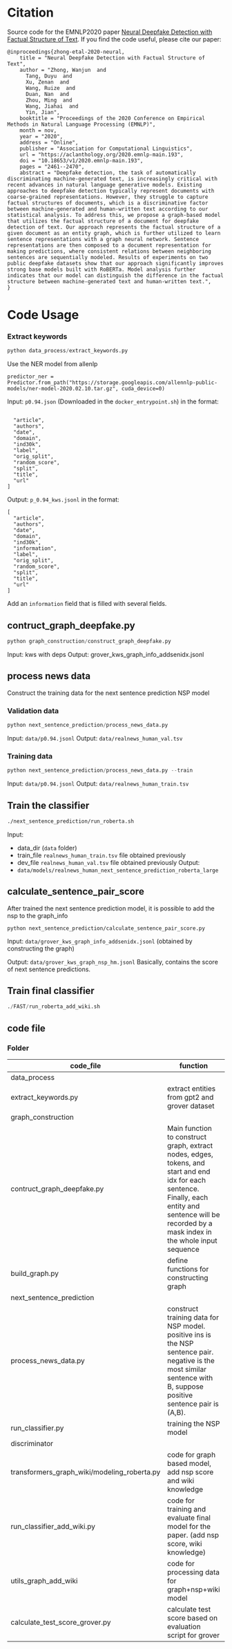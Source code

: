 # Citation
Source code for the EMNLP2020 paper [Neural Deepfake Detection with Factual Structure of Text](https://aclanthology.org/2020.emnlp-main.193.pdf). If you find the code useful, please cite our paper:
```
@inproceedings{zhong-etal-2020-neural,
    title = "Neural Deepfake Detection with Factual Structure of Text",
    author = "Zhong, Wanjun  and
      Tang, Duyu  and
      Xu, Zenan  and
      Wang, Ruize  and
      Duan, Nan  and
      Zhou, Ming  and
      Wang, Jiahai  and
      Yin, Jian",
    booktitle = "Proceedings of the 2020 Conference on Empirical Methods in Natural Language Processing (EMNLP)",
    month = nov,
    year = "2020",
    address = "Online",
    publisher = "Association for Computational Linguistics",
    url = "https://aclanthology.org/2020.emnlp-main.193",
    doi = "10.18653/v1/2020.emnlp-main.193",
    pages = "2461--2470",
    abstract = "Deepfake detection, the task of automatically discriminating machine-generated text, is increasingly critical with recent advances in natural language generative models. Existing approaches to deepfake detection typically represent documents with coarse-grained representations. However, they struggle to capture factual structures of documents, which is a discriminative factor between machine-generated and human-written text according to our statistical analysis. To address this, we propose a graph-based model that utilizes the factual structure of a document for deepfake detection of text. Our approach represents the factual structure of a given document as an entity graph, which is further utilized to learn sentence representations with a graph neural network. Sentence representations are then composed to a document representation for making predictions, where consistent relations between neighboring sentences are sequentially modeled. Results of experiments on two public deepfake datasets show that our approach significantly improves strong base models built with RoBERTa. Model analysis further indicates that our model can distinguish the difference in the factual structure between machine-generated text and human-written text.",
}
```
# Code Usage

### Extract keywords
```python
python data_process/extract_keywords.py 
```

Use the NER model from allenlp
```
predictor_ner = Predictor.from_path("https://storage.googleapis.com/allennlp-public-models/ner-model-2020.02.10.tar.gz", cuda_device=0)
````



Input: `p0.94.json` (Downloaded in the `docker_entrypoint.sh`) in the format:
```

  "article",
  "authors",
  "date",
  "domain",
  "ind30k",
  "label",
  "orig_split",
  "random_score",
  "split",
  "title",
  "url"
]
```
Output: `p_0.94_kws.jsonl`  in the format:
```
[
  "article",
  "authors",
  "date",
  "domain",
  "ind30k",
  "information",
  "label",
  "orig_split",
  "random_score",
  "split",
  "title",
  "url"
]
```
Add an `information` field that is filled with several fields.

##  contruct_graph_deepfake.py

```python
python graph_construction/construct_graph_deepfake.py
```

Input: kws with deps
Output: grover_kws_graph_info_addsenidx.jsonl

## process news data
Construct the training data for the next sentence prediction NSP model 
### Validation data
```python
python next_sentence_prediction/process_news_data.py
```
Input: `data/p0.94.jsonl`
Output: `data/realnews_human_val.tsv` 


### Training data
```python
python next_sentence_prediction/process_news_data.py --train
```
Input: `data/p0.94.jsonl`
Output: `data/realnews_human_train.tsv` 





## Train the classifier
```bash
./next_sentence_prediction/run_roberta.sh
```
Input: 
* data_dir (`data` folder)
* train_file `realnews_human_train.tsv` file obtained previously
* dev_file `realnews_human_val.tsv` file obtained previously
Output:
* `data/models/realnews_human_next_sentence_prediction_roberta_large`




## calculate_sentence_pair_score
After trained the next sentence prediction model, it is possible to add the nsp to the graph_info
```
python next_sentence_prediction/calculate_sentence_pair_score.py
```

Input: `data/grover_kws_graph_info_addsenidx.jsonl` (obtained by constructing the graph)

Output: `data/grover_kws_graph_nsp_hm.jsonl`
Basically, contains the score of next sentence predictions.

## Train final classifier
```python
./FAST/run_roberta_add_wiki.sh
```
 

## code file
### Folder
| code_file | function | usage |
| --- | --- | --- |
| data_process | | |
| extract_keywords.py | extract entities from gpt2 and grover dataset | python extract_keywords.py; need to change data folder and dataset type |
| graph_construction | | |
| contruct_graph_deepfake.py | Main function to construct graph, extract nodes, edges, tokens, and start and end idx for each sentence. Finally, each entity and sentence will be recorded by a mask index in the whole input sequence| python construct_graph_deepfake.py; need to change data path |
| build_graph.py | define functions for constructing graph | func build_graph(all_info); generate_rep_mask_based_on_graph(nodes, sens, tokenizer,max_seq_length); |
| next_sentence_prediction | | |
| process_news_data.py | construct training data for NSP model. positive ins is the NSP sentence pair. negative is the most similar sentence with B, suppose positive sentence pair is (A,B). | python process_news_data.py; need to change data path |
| run_classifier.py | training the NSP model | bash run_roberta.sh | 
| discriminator | | |
| transformers_graph_wiki/modeling_roberta.py | code for graph based model, add nsp score and wiki knowledge | 
| run_classifier_add_wiki.py | code for training and evaluate final model for the paper. (add nsp score, wiki knowledge) | bash run_roberta_add_wiki.sh |
| utils_graph_add_wiki | code for processing data for graph+nsp+wiki model | none |
| calculate_test_score_grover.py | calculate test score based on evaluation script for grover | python calculate_test_score_grover; need to change input data path and score file |


